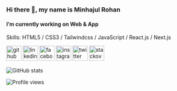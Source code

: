 ### Hi there 👋, my name is Minhajul Rohan
#### I’m currently working on Web & App



Skills:  HTML5 / CSS3 / Tailwindcss / JavaScript / React.js / Next.js


[<img src='https://cdn.jsdelivr.net/npm/simple-icons@3.0.1/icons/github.svg' alt='github' height='40'>](https://github.com/minhajulrohan)  [<img src='https://cdn.jsdelivr.net/npm/simple-icons@3.0.1/icons/linkedin.svg' alt='linkedin' height='40'>](https://www.linkedin.com/in/https://www.linkedin.com/in/roha-n-70779b20a//)  [<img src='https://cdn.jsdelivr.net/npm/simple-icons@3.0.1/icons/facebook.svg' alt='facebook' height='40'>](https://www.facebook.com/https://www.facebook.com/minhajulislamrohan123/)  [<img src='https://cdn.jsdelivr.net/npm/simple-icons@3.0.1/icons/instagram.svg' alt='instagram' height='40'>](https://www.instagram.com/https://www.instagram.com/minhajul_islam_rohan//)  [<img src='https://cdn.jsdelivr.net/npm/simple-icons@3.0.1/icons/twitter.svg' alt='twitter' height='40'>](https://twitter.com/https://twitter.com/minhajulRohan1)  [<img src='https://cdn.jsdelivr.net/npm/simple-icons@3.0.1/icons/stackoverflow.svg' alt='stackoverflow' height='40'>](https://stackoverflow.com/users/https://stackoverflow.com/users/20287775/roha-n)  

![GitHub stats](https://github-readme-stats.vercel.app/api?username=minhajulrohan&show_icons=true)  

![Profile views](https://gpvc.arturio.dev/minhajulrohan)  
